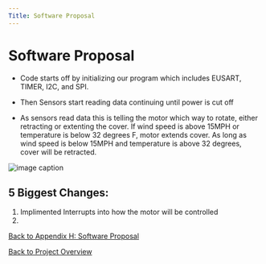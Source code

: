 ```yaml
---
Title: Software Proposal
---
```


# Software Proposal

* Code starts off by initializing our program which includes EUSART, TIMER, I2C, and SPI. 

* Then Sensors start reading data continuing until power is cut off

* As sensors read data this is telling the motor which way to rotate, either retracting or extenting the cover. If wind speed is above 15MPH or temperature is below 32 degrees F, motor extends cover. As long as wind speed is below 15MPH and temperature is above 32 degrees, cover will be retracted.


![image caption](https://cdn.discordapp.com/attachments/1062096006642147503/1100165876713529494/Software_Proposal.drawio.JPG)

## 5 Biggest Changes:

1) Implimented Interrupts into how the motor will be controlled
2) 

[Back to Appendix H: Software Proposal](AppendixH_SoftwareProposal.md)

[Back to Project Overview](index.md)
